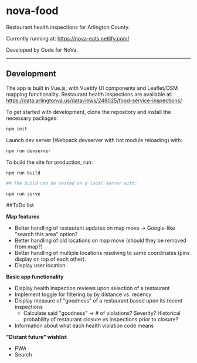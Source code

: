 # nova-food

Restaurant health inspections for Arlington County.

Currently running at: https://nova-eats.netlify.com/

Developed by Code for NoVa.

---

## Development


The app is built in Vue.js, with Vuetify UI components and Leaflet/OSM mapping functionality.
Restaurant health inspections are available at: https://data.arlingtonva.us/dataviews/248025/food-service-inspections/

To get started with development, clone the repository and install the necessary packages:

```bash
npm init
```

Launch dev server (Webpack devserver with hot module reloading) with:

```bash
npm run devserver
```

To build the site for production, run:

```bash
npm run build

## The build can be tested on a local server with:

npm run serve

```

##ToDo list

**Map features**
* Better handling of restaurant updates on map move -> Google-like "search this area" option?
* Better handling of old locations on map move (should they be removed from map?)
* Better handling of multiple locations resolving to same coordinates (pins display on top of each other).
* Display user location.

**Basic app functionality**
* Display health inspection reviews upon selection of a restaurant
* Implement toggle for filtering by by distance vs. recency
* Display measure of "goodness" of a restaurant based upon its recent inspections
    * Calculate said "goodness" -> # of violations? Severity? Historical probability of restaurant closure vs inspections prior to closure?
* Information about what each health violation code means

**"Distant future" wishlist**
* PWA
* Search